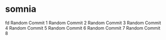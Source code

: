 # somnia
fd
Random Commit 1
Random Commit 2
Random Commit 3
Random Commit 4
Random Commit 5
Random Commit 6
Random Commit 7
Random Commit 8
